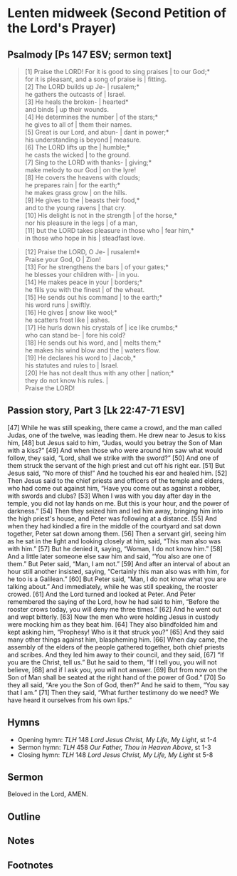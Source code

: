 <head>
<meta charset="utf-8">
<style>
</style>
<title>sermon</title>
</head>

# Lenten midweek (Second Petition of the Lord's Prayer)

## Psalmody [Ps 147 ESV; sermon text]

> [1] Praise the LORD! For it is good to sing praises | to our God;*  
> for it is pleasant, and a song of praise is | fitting.  
> [2] The LORD builds up Je- | rusalem;*  
> he gathers the outcasts of | Israel.  
> [3] He heals the broken- | hearted*  
> and binds | up their wounds.  
> [4] He determines the number | of the stars;*  
> he gives to all of | them their names.  
> [5] Great is our Lord, and abun- | dant in power;*  
> his understanding is beyond | measure.  
> [6] The LORD lifts up the | humble;*  
> he casts the wicked | to the ground.  
> [7] Sing to the LORD with thanks- | giving;*  
> make melody to our God | on the lyre!  
> [8] He covers the heavens with clouds;  
> he prepares rain | for the earth;*  
> he makes grass grow | on the hills.  
> [9] He gives to the | beasts their food,*  
> and to the young ravens | that cry.  
> [10] His delight is not in the strength | of the horse,*  
> nor his pleasure in the legs | of a man,  
> [11] but the LORD takes pleasure in those who | fear him,*  
> in those who hope in his | steadfast love.  

> [12] Praise the LORD, O Je- | rusalem!*  
> Praise your God, O | Zion!  
> [13] For he strengthens the bars | of your gates;*  
> he blesses your children with- | in you.  
> [14] He makes peace in your | borders;*  
> he fills you with the finest | of the wheat.  
> [15] He sends out his command | to the earth;*  
> his word runs | swiftly.  
> [16] He gives | snow like wool;*  
> he scatters frost like | ashes.  
> [17] He hurls down his crystals of | ice like crumbs;*  
> who can stand be- | fore his cold?  
> [18] He sends out his word, and | melts them;*  
> he makes his wind blow and the | waters flow.  
> [19] He declares his word to | Jacob,*  
> his statutes and rules to | Israel.  
> [20] He has not dealt thus with any other | nation;*  
> they do not know his rules. |   
> Praise the LORD!  


## Passion story, Part 3 [Lk 22:47-71 ESV]
[47] While he was still speaking, there came a crowd, and the man called Judas, one of the twelve, was leading them. He drew near to Jesus to kiss him, [48] but Jesus said to him, “Judas, would you betray the Son of Man with a kiss?” [49] And when those who were around him saw what would follow, they said, “Lord, shall we strike with the sword?” [50] And one of them struck the servant of the high priest and cut off his right ear. [51] But Jesus said, “No more of this!” And he touched his ear and healed him. [52] Then Jesus said to the chief priests and officers of the temple and elders, who had come out against him, “Have you come out as against a robber, with swords and clubs? [53] When I was with you day after day in the temple, you did not lay hands on me. But this is your hour, and the power of darkness.”
[54] Then they seized him and led him away, bringing him into the high priest's house, and Peter was following at a distance. [55] And when they had kindled a fire in the middle of the courtyard and sat down together, Peter sat down among them. [56] Then a servant girl, seeing him as he sat in the light and looking closely at him, said, “This man also was with him.” [57] But he denied it, saying, “Woman, I do not know him.” [58] And a little later someone else saw him and said, “You also are one of them.” But Peter said, “Man, I am not.” [59] And after an interval of about an hour still another insisted, saying, “Certainly this man also was with him, for he too is a Galilean.” [60] But Peter said, “Man, I do not know what you are talking about.” And immediately, while he was still speaking, the rooster crowed. [61] And the Lord turned and looked at Peter. And Peter remembered the saying of the Lord, how he had said to him, “Before the rooster crows today, you will deny me three times.” [62] And he went out and wept bitterly.
[63] Now the men who were holding Jesus in custody were mocking him as they beat him. [64] They also blindfolded him and kept asking him, “Prophesy! Who is it that struck you?” [65] And they said many other things against him, blaspheming him.
[66] When day came, the assembly of the elders of the people gathered together, both chief priests and scribes. And they led him away to their council, and they said, [67] “If you are the Christ, tell us.” But he said to them, “If I tell you, you will not believe, [68] and if I ask you, you will not answer. [69] But from now on the Son of Man shall be seated at the right hand of the power of God.” [70] So they all said, “Are you the Son of God, then?” And he said to them, “You say that I am.” [71] Then they said, “What further testimony do we need? We have heard it ourselves from his own lips.”

## Hymns

* Opening hymn: _TLH_ 148 _Lord Jesus Christ, My Life, My Light_, st 1-4
* Sermon hymn: _TLH_ 458 _Our Father, Thou in Heaven Above_, st 1-3
* Closing hymn: _TLH_ 148 _Lord Jesus Christ, My Life, My Light_ st 5-8

## Sermon

Beloved in the Lord,  AMEN.

## Outline

    
## Notes



## Footnotes

